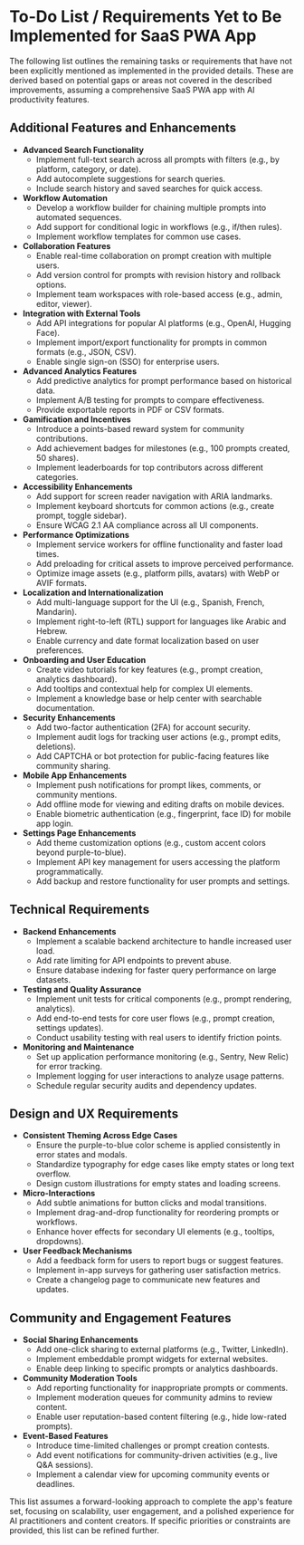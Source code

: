 # To-Do List / Requirements Yet to Be Implemented for SaaS PWA App

The following list outlines the remaining tasks or requirements that have not been explicitly mentioned as implemented in the provided details. These are derived based on potential gaps or areas not covered in the described improvements, assuming a comprehensive SaaS PWA app with AI productivity features.

## Additional Features and Enhancements
- **Advanced Search Functionality**
  - Implement full-text search across all prompts with filters (e.g., by platform, category, or date).
  - Add autocomplete suggestions for search queries.
  - Include search history and saved searches for quick access.
- **Workflow Automation**
  - Develop a workflow builder for chaining multiple prompts into automated sequences.
  - Add support for conditional logic in workflows (e.g., if/then rules).
  - Implement workflow templates for common use cases.
- **Collaboration Features**
  - Enable real-time collaboration on prompt creation with multiple users.
  - Add version control for prompts with revision history and rollback options.
  - Implement team workspaces with role-based access (e.g., admin, editor, viewer).
- **Integration with External Tools**
  - Add API integrations for popular AI platforms (e.g., OpenAI, Hugging Face).
  - Implement import/export functionality for prompts in common formats (e.g., JSON, CSV).
  - Enable single sign-on (SSO) for enterprise users.
- **Advanced Analytics Features**
  - Add predictive analytics for prompt performance based on historical data.
  - Implement A/B testing for prompts to compare effectiveness.
  - Provide exportable reports in PDF or CSV formats.
- **Gamification and Incentives**
  - Introduce a points-based reward system for community contributions.
  - Add achievement badges for milestones (e.g., 100 prompts created, 50 shares).
  - Implement leaderboards for top contributors across different categories.
- **Accessibility Enhancements**
  - Add support for screen reader navigation with ARIA landmarks.
  - Implement keyboard shortcuts for common actions (e.g., create prompt, toggle sidebar).
  - Ensure WCAG 2.1 AA compliance across all UI components.
- **Performance Optimizations**
  - Implement service workers for offline functionality and faster load times.
  - Add preloading for critical assets to improve perceived performance.
  - Optimize image assets (e.g., platform pills, avatars) with WebP or AVIF formats.
- **Localization and Internationalization**
  - Add multi-language support for the UI (e.g., Spanish, French, Mandarin).
  - Implement right-to-left (RTL) support for languages like Arabic and Hebrew.
  - Enable currency and date format localization based on user preferences.
- **Onboarding and User Education**
  - Create video tutorials for key features (e.g., prompt creation, analytics dashboard).
  - Add tooltips and contextual help for complex UI elements.
  - Implement a knowledge base or help center with searchable documentation.
- **Security Enhancements**
  - Add two-factor authentication (2FA) for account security.
  - Implement audit logs for tracking user actions (e.g., prompt edits, deletions).
  - Add CAPTCHA or bot protection for public-facing features like community sharing.
- **Mobile App Enhancements**
  - Implement push notifications for prompt likes, comments, or community mentions.
  - Add offline mode for viewing and editing drafts on mobile devices.
  - Enable biometric authentication (e.g., fingerprint, face ID) for mobile app login.
- **Settings Page Enhancements**
  - Add theme customization options (e.g., custom accent colors beyond purple-to-blue).
  - Implement API key management for users accessing the platform programmatically.
  - Add backup and restore functionality for user prompts and settings.

## Technical Requirements
- **Backend Enhancements**
  - Implement a scalable backend architecture to handle increased user load.
  - Add rate limiting for API endpoints to prevent abuse.
  - Ensure database indexing for faster query performance on large datasets.
- **Testing and Quality Assurance**
  - Implement unit tests for critical components (e.g., prompt rendering, analytics).
  - Add end-to-end tests for core user flows (e.g., prompt creation, settings updates).
  - Conduct usability testing with real users to identify friction points.
- **Monitoring and Maintenance**
  - Set up application performance monitoring (e.g., Sentry, New Relic) for error tracking.
  - Implement logging for user interactions to analyze usage patterns.
  - Schedule regular security audits and dependency updates.

## Design and UX Requirements
- **Consistent Theming Across Edge Cases**
  - Ensure the purple-to-blue color scheme is applied consistently in error states and modals.
  - Standardize typography for edge cases like empty states or long text overflow.
  - Design custom illustrations for empty states and loading screens.
- **Micro-Interactions**
  - Add subtle animations for button clicks and modal transitions.
  - Implement drag-and-drop functionality for reordering prompts or workflows.
  - Enhance hover effects for secondary UI elements (e.g., tooltips, dropdowns).
- **User Feedback Mechanisms**
  - Add a feedback form for users to report bugs or suggest features.
  - Implement in-app surveys for gathering user satisfaction metrics.
  - Create a changelog page to communicate new features and updates.

## Community and Engagement Features
- **Social Sharing Enhancements**
  - Add one-click sharing to external platforms (e.g., Twitter, LinkedIn).
  - Implement embeddable prompt widgets for external websites.
  - Enable deep linking to specific prompts or analytics dashboards.
- **Community Moderation Tools**
  - Add reporting functionality for inappropriate prompts or comments.
  - Implement moderation queues for community admins to review content.
  - Enable user reputation-based content filtering (e.g., hide low-rated prompts).
- **Event-Based Features**
  - Introduce time-limited challenges or prompt creation contests.
  - Add event notifications for community-driven activities (e.g., live Q&A sessions).
  - Implement a calendar view for upcoming community events or deadlines.

This list assumes a forward-looking approach to complete the app's feature set, focusing on scalability, user engagement, and a polished experience for AI practitioners and content creators. If specific priorities or constraints are provided, this list can be refined further.